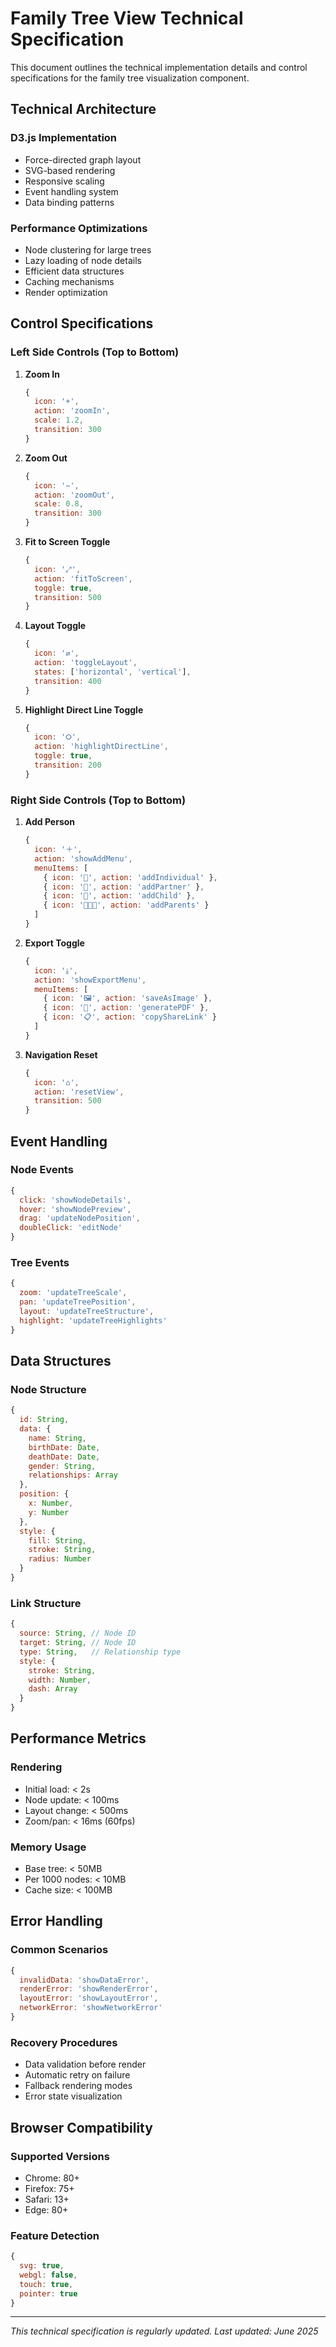 # Family Tree View Technical Specification

This document outlines the technical implementation details and control specifications for the family tree visualization component.

## Technical Architecture

### D3.js Implementation
- Force-directed graph layout
- SVG-based rendering
- Responsive scaling
- Event handling system
- Data binding patterns

### Performance Optimizations
- Node clustering for large trees
- Lazy loading of node details
- Efficient data structures
- Caching mechanisms
- Render optimization

## Control Specifications

### Left Side Controls (Top to Bottom)

1. **Zoom In**  
   ```javascript
   {
     icon: '+',
     action: 'zoomIn',
     scale: 1.2,
     transition: 300
   }
   ```

2. **Zoom Out**  
   ```javascript
   {
     icon: '−',
     action: 'zoomOut',
     scale: 0.8,
     transition: 300
   }
   ```

3. **Fit to Screen Toggle**  
   ```javascript
   {
     icon: '⤢',
     action: 'fitToScreen',
     toggle: true,
     transition: 500
   }
   ```

4. **Layout Toggle**  
   ```javascript
   {
     icon: '⇄',
     action: 'toggleLayout',
     states: ['horizontal', 'vertical'],
     transition: 400
   }
   ```

5. **Highlight Direct Line Toggle**  
   ```javascript
   {
     icon: '⭘',
     action: 'highlightDirectLine',
     toggle: true,
     transition: 200
   }
   ```

### Right Side Controls (Top to Bottom)

1. **Add Person**  
   ```javascript
   {
     icon: '＋',
     action: 'showAddMenu',
     menuItems: [
       { icon: '👤', action: 'addIndividual' },
       { icon: '💑', action: 'addPartner' },
       { icon: '👶', action: 'addChild' },
       { icon: '👨‍👩‍👧', action: 'addParents' }
     ]
   }
   ```

2. **Export Toggle**  
   ```javascript
   {
     icon: '⤓',
     action: 'showExportMenu',
     menuItems: [
       { icon: '🖼️', action: 'saveAsImage' },
       { icon: '📄', action: 'generatePDF' },
       { icon: '📋', action: 'copyShareLink' }
     ]
   }
   ```

3. **Navigation Reset**  
   ```javascript
   {
     icon: '⌂',
     action: 'resetView',
     transition: 500
   }
   ```

## Event Handling

### Node Events
```javascript
{
  click: 'showNodeDetails',
  hover: 'showNodePreview',
  drag: 'updateNodePosition',
  doubleClick: 'editNode'
}
```

### Tree Events
```javascript
{
  zoom: 'updateTreeScale',
  pan: 'updateTreePosition',
  layout: 'updateTreeStructure',
  highlight: 'updateTreeHighlights'
}
```

## Data Structures

### Node Structure
```javascript
{
  id: String,
  data: {
    name: String,
    birthDate: Date,
    deathDate: Date,
    gender: String,
    relationships: Array
  },
  position: {
    x: Number,
    y: Number
  },
  style: {
    fill: String,
    stroke: String,
    radius: Number
  }
}
```

### Link Structure
```javascript
{
  source: String, // Node ID
  target: String, // Node ID
  type: String,   // Relationship type
  style: {
    stroke: String,
    width: Number,
    dash: Array
  }
}
```

## Performance Metrics

### Rendering
- Initial load: < 2s
- Node update: < 100ms
- Layout change: < 500ms
- Zoom/pan: < 16ms (60fps)

### Memory Usage
- Base tree: < 50MB
- Per 1000 nodes: < 10MB
- Cache size: < 100MB

## Error Handling

### Common Scenarios
```javascript
{
  invalidData: 'showDataError',
  renderError: 'showRenderError',
  layoutError: 'showLayoutError',
  networkError: 'showNetworkError'
}
```

### Recovery Procedures
- Data validation before render
- Automatic retry on failure
- Fallback rendering modes
- Error state visualization

## Browser Compatibility

### Supported Versions
- Chrome: 80+
- Firefox: 75+
- Safari: 13+
- Edge: 80+

### Feature Detection
```javascript
{
  svg: true,
  webgl: false,
  touch: true,
  pointer: true
}
```

---

*This technical specification is regularly updated. Last updated: June 2025* 